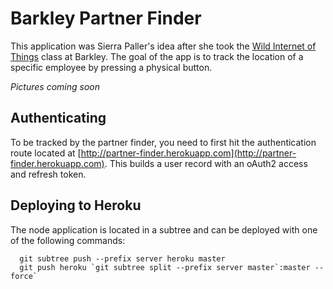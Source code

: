 # Barkley Partner Finder

This application was Sierra Paller's idea after she took the [Wild Internet of Things](https://github.com/joelongstreet/internet-of-wild-things) class at Barkley. The goal of the app is to track the location of a specific employee by pressing a physical button.

*Pictures coming soon*

## Authenticating
To be tracked by the partner finder, you need to first hit the authentication route located at [http://partner-finder.herokuapp.com](http://partner-finder.herokuapp.com). This builds a user record with an oAuth2 access and refresh token.

## Deploying to Heroku
The node application is located in a subtree and can be deployed with one of the following commands:
```
  git subtree push --prefix server heroku master
  git push heroku `git subtree split --prefix server master`:master --force`
```
